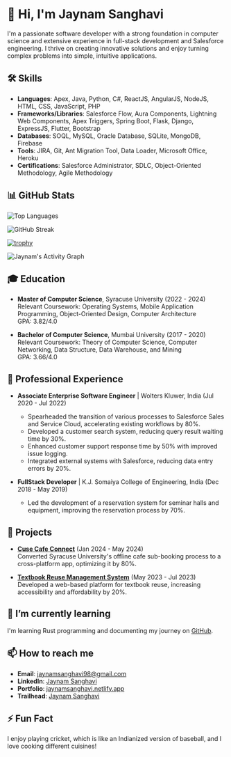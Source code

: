 # 👋 Hi, I'm Jaynam Sanghavi

I'm a passionate software developer with a strong foundation in computer science and extensive experience in full-stack development and Salesforce engineering. I thrive on creating innovative solutions and enjoy turning complex problems into simple, intuitive applications.

## 🛠 Skills

- **Languages**: Apex, Java, Python, C#, ReactJS, AngularJS, NodeJS, HTML, CSS, JavaScript, PHP
- **Frameworks/Libraries**: Salesforce Flow, Aura Components, Lightning Web Components, Apex Triggers, Spring Boot, Flask, Django, ExpressJS, Flutter, Bootstrap
- **Databases**: SOQL, MySQL, Oracle Database, SQLite, MongoDB, Firebase
- **Tools**: JIRA, Git, Ant Migration Tool, Data Loader, Microsoft Office, Heroku
- **Certifications**: Salesforce Administrator, SDLC, Object-Oriented Methodology, Agile Methodology

## 📊 GitHub Stats


![Top Languages](https://github-readme-stats.vercel.app/api/top-langs/?username=JaynamSanghavi&layout=compact&theme=radical)

![GitHub Streak](https://github-readme-streak-stats.herokuapp.com/?user=JaynamSanghavi&theme=radical)

[![trophy](https://github-profile-trophy.vercel.app/?username=JaynamSanghavi&theme=radical)](https://github.com/ryo-ma/github-profile-trophy)

![Jaynam's Activity Graph](https://github-readme-activity-graph.vercel.app/graph?username=JaynamSanghavi&theme=radical)


## 🎓 Education

- **Master of Computer Science**, Syracuse University (2022 - 2024)  
  Relevant Coursework: Operating Systems, Mobile Application Programming, Object-Oriented Design, Computer Architecture  
  GPA: 3.82/4.0

- **Bachelor of Computer Science**, Mumbai University (2017 - 2020)  
  Relevant Coursework: Theory of Computer Science, Computer Networking, Data Structure, Data Warehouse, and Mining  
  GPA: 3.66/4.0

## 💼 Professional Experience

- **Associate Enterprise Software Engineer** | Wolters Kluwer, India (Jul 2020 - Jul 2022)  
  - Spearheaded the transition of various processes to Salesforce Sales and Service Cloud, accelerating existing workflows by 80%.
  - Developed a customer search system, reducing query result waiting time by 30%.
  - Enhanced customer support response time by 50% with improved issue logging.
  - Integrated external systems with Salesforce, reducing data entry errors by 20%.

- **FullStack Developer** | K.J. Somaiya College of Engineering, India (Dec 2018 - May 2019)  
  - Led the development of a reservation system for seminar halls and equipment, improving the reservation process by 70%.

## 🚀 Projects

- **[Cuse Cafe Connect](https://github.com/meetishah13/cusecafeconnect)** (Jan 2024 - May 2024)  
  Converted Syracuse University's offline cafe sub-booking process to a cross-platform app, optimizing it by 80%.

- **[Textbook Reuse Management System](https://github.com/JaynamSanghavi/OOD-Assignment/tree/master/Reuse%20Book)** (May 2023 - Jul 2023)  
  Developed a web-based platform for textbook reuse, increasing accessibility and affordability by 20%.

## 🌱 I’m currently learning

I'm learning Rust programming and documenting my journey on [GitHub](https://github.com/JaynamSanghavi).

## 📫 How to reach me

- **Email**: [jaynamsanghavi98@gmail.com](mailto:jaynamsanghavi98@gmail.com)  
- **LinkedIn**: [Jaynam Sanghavi](https://www.linkedin.com/in/jaynam-sanghavi/)  
- **Portfolio**: [jaynamsanghavi.netlify.app](https://jaynamsanghavi.netlify.app/)  
- **Trailhead**: [Jaynam Sanghavi](https://www.salesforce.com/trailblazer/jaynamsanghavi)

## ⚡ Fun Fact

I enjoy playing cricket, which is like an Indianized version of baseball, and I love cooking different cuisines!
